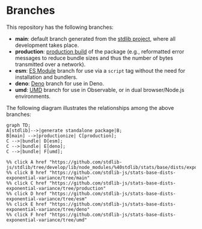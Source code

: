 <!--

@license Apache-2.0

Copyright (c) 2022 The Stdlib Authors.

Licensed under the Apache License, Version 2.0 (the "License");
you may not use this file except in compliance with the License.
You may obtain a copy of the License at

    http://www.apache.org/licenses/LICENSE-2.0

Unless required by applicable law or agreed to in writing, software
distributed under the License is distributed on an "AS IS" BASIS,
WITHOUT WARRANTIES OR CONDITIONS OF ANY KIND, either express or implied.
See the License for the specific language governing permissions and
limitations under the License.

-->

# Branches

This repository has the following branches:

-   **main**: default branch generated from the [stdlib project][stdlib-url], where all development takes place.
-   **production**: [production build][production-url] of the package (e.g., reformatted error messages to reduce bundle sizes and thus the number of bytes transmitted over a network).
-   **esm**: [ES Module][esm-url] branch for use via a `script` tag without the need for installation and bundlers.
-   **deno**: [Deno][deno-url] branch for use in Deno.
-   **umd**: [UMD][umd-url] branch for use in Observable, or in dual browser/Node.js environments.

The following diagram illustrates the relationships among the above branches:

```mermaid
graph TD;
A[stdlib]-->|generate standalone package|B;
B[main] -->|productionize| C[production];
C -->|bundle| D[esm];
C -->|bundle| E[deno];
C -->|bundle| F[umd];

%% click A href "https://github.com/stdlib-js/stdlib/tree/develop/lib/node_modules/%40stdlib/stats/base/dists/exponential/variance"
%% click B href "https://github.com/stdlib-js/stats-base-dists-exponential-variance/tree/main"
%% click C href "https://github.com/stdlib-js/stats-base-dists-exponential-variance/tree/production"
%% click D href "https://github.com/stdlib-js/stats-base-dists-exponential-variance/tree/esm"
%% click E href "https://github.com/stdlib-js/stats-base-dists-exponential-variance/tree/deno"
%% click F href "https://github.com/stdlib-js/stats-base-dists-exponential-variance/tree/umd"
```

[stdlib-url]: https://github.com/stdlib-js/stdlib/tree/develop/lib/node_modules/%40stdlib/stats/base/dists/exponential/variance
[production-url]: https://github.com/stdlib-js/stats-base-dists-exponential-variance/tree/production
[deno-url]: https://github.com/stdlib-js/stats-base-dists-exponential-variance/tree/deno
[umd-url]: https://github.com/stdlib-js/stats-base-dists-exponential-variance/tree/umd
[esm-url]: https://github.com/stdlib-js/stats-base-dists-exponential-variance/tree/esm